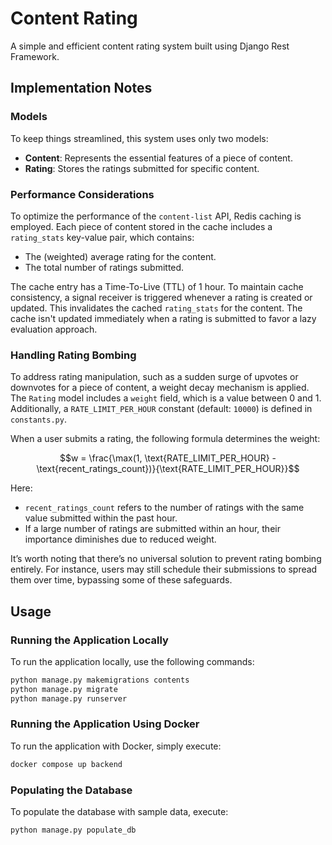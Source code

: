 # Content Rating

A simple and efficient content rating system built using Django Rest Framework.

## Implementation Notes

### Models
To keep things streamlined, this system uses only two models:

- **Content**: Represents the essential features of a piece of content.
- **Rating**: Stores the ratings submitted for specific content.

### Performance Considerations
To optimize the performance of the `content-list` API, Redis caching is employed. Each piece of content stored in the cache includes a `rating_stats` key-value pair, which contains:
- The (weighted) average rating for the content.
- The total number of ratings submitted.

The cache entry has a Time-To-Live (TTL) of 1 hour. To maintain cache consistency, a signal receiver is triggered whenever a rating is created or updated. This invalidates the cached `rating_stats` for the content. The cache isn't updated immediately when a rating is submitted to favor a lazy evaluation approach.

### Handling Rating Bombing
To address rating manipulation, such as a sudden surge of upvotes or downvotes for a piece of content, a weight decay mechanism is applied. The `Rating` model includes a `weight` field, which is a value between 0 and 1. Additionally, a `RATE_LIMIT_PER_HOUR` constant (default: `10000`) is defined in `constants.py`. 

When a user submits a rating, the following formula determines the weight:

$$w = \frac{\max(1, \text{RATE_LIMIT_PER_HOUR} - \text{recent_ratings_count})}{\text{RATE_LIMIT_PER_HOUR}}$$

Here:
- `recent_ratings_count` refers to the number of ratings with the same value submitted within the past hour.
- If a large number of ratings are submitted within an hour, their importance diminishes due to reduced weight.

It’s worth noting that there’s no universal solution to prevent rating bombing entirely. For instance, users may still schedule their submissions to spread them over time, bypassing some of these safeguards.

## Usage

### Running the Application Locally
To run the application locally, use the following commands:

```bash
python manage.py makemigrations contents
python manage.py migrate
python manage.py runserver
```

### Running the Application Using Docker
To run the application with Docker, simply execute:

```bash
docker compose up backend
```

### Populating the Database
To populate the database with sample data, execute:

```bash
python manage.py populate_db
```


